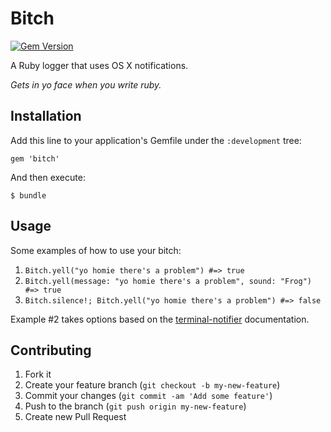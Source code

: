 # Bitch
[![Gem Version](https://badge.fury.io/rb/bitch.png)](http://badge.fury.io/rb/bitch)

A Ruby logger that uses OS X notifications.

*Gets in yo face when you write ruby.*

## Installation

Add this line to your application's Gemfile under the `:development` tree:

    gem 'bitch'

And then execute:

    $ bundle

## Usage

Some examples of how to use your bitch:

1. `Bitch.yell("yo homie there's a problem") #=> true`
2. `Bitch.yell(message: "yo homie there's a problem", sound: "Frog") #=> true`
3. `Bitch.silence!; Bitch.yell("yo homie there's a problem") #=> false`

Example #2 takes options based on the [terminal-notifier](https://github.com/alloy/terminal-notifier) documentation.

## Contributing

1. Fork it
2. Create your feature branch (`git checkout -b my-new-feature`)
3. Commit your changes (`git commit -am 'Add some feature'`)
4. Push to the branch (`git push origin my-new-feature`)
5. Create new Pull Request
